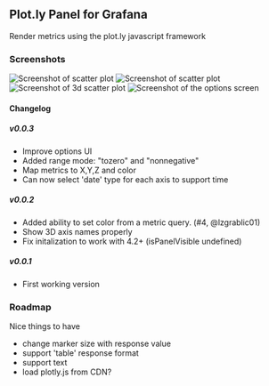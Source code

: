 ## Plot.ly Panel for Grafana

Render metrics using the plot.ly javascript framework



### Screenshots

![Screenshot of scatter plot](https://raw.githubusercontent.com/NatelEnergy/grafana-plotly-panel/master/src/img/screenshot-scatter.png)
![Screenshot of scatter plot](https://raw.githubusercontent.com/NatelEnergy/grafana-plotly-panel/master/src/img/screenshot-scatter-1.png)
![Screenshot of 3d scatter plot](https://raw.githubusercontent.com/NatelEnergy/grafana-plotly-panel/master/src/img/screenshot-scatter-3d.png)
![Screenshot of the options screen](https://raw.githubusercontent.com/NatelEnergy/grafana-plotly-panel/master/src/img/screenshot-options.png)

#### Changelog


##### v0.0.3

- Improve options UI
- Added range mode: "tozero" and "nonnegative"
- Map metrics to X,Y,Z and color
- Can now select 'date' type for each axis to support time


##### v0.0.2

- Added ability to set color from a metric query.  (#4, @lzgrablic01)
- Show 3D axis names properly
- Fix initalization to work with 4.2+ (isPanelVisible undefined)


##### v0.0.1

- First working version


### Roadmap

Nice things to have
 - change marker size with response value
 - support 'table' response format
 - support text
 - load plotly.js from CDN?


